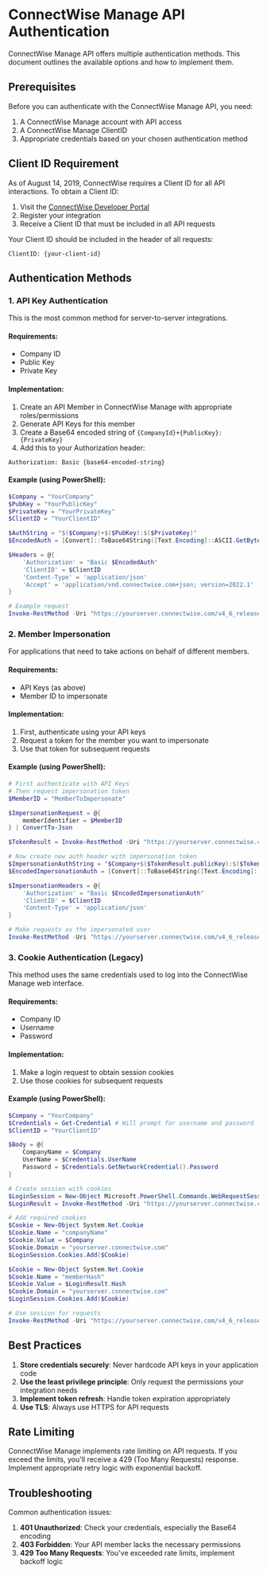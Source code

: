 # ConnectWise Manage API Authentication

ConnectWise Manage API offers multiple authentication methods. This document outlines the available options and how to implement them.

## Prerequisites

Before you can authenticate with the ConnectWise Manage API, you need:

1. A ConnectWise Manage account with API access
2. A ConnectWise Manage ClientID
3. Appropriate credentials based on your chosen authentication method

## Client ID Requirement

As of August 14, 2019, ConnectWise requires a Client ID for all API interactions. To obtain a Client ID:

1. Visit the [ConnectWise Developer Portal](https://developer.connectwise.com/ClientID)
2. Register your integration
3. Receive a Client ID that must be included in all API requests

Your Client ID should be included in the header of all requests:
```
ClientID: {your-client-id}
```

## Authentication Methods

### 1. API Key Authentication

This is the most common method for server-to-server integrations.

#### Requirements:
- Company ID
- Public Key
- Private Key

#### Implementation:
1. Create an API Member in ConnectWise Manage with appropriate roles/permissions
2. Generate API Keys for this member
3. Create a Base64 encoded string of `{CompanyId}+{PublicKey}:{PrivateKey}`
4. Add this to your Authorization header:

```
Authorization: Basic {base64-encoded-string}
```

#### Example (using PowerShell):
```powershell
$Company = "YourCompany"
$PubKey = "YourPublicKey"
$PrivateKey = "YourPrivateKey"
$ClientID = "YourClientID"

$AuthString = "$($Company)+$($PubKey):$($PrivateKey)"
$EncodedAuth = [Convert]::ToBase64String([Text.Encoding]::ASCII.GetBytes($AuthString))

$Headers = @{
    'Authorization' = "Basic $EncodedAuth"
    'ClientID' = $ClientID
    'Content-Type' = 'application/json'
    'Accept' = 'application/vnd.connectwise.com+json; version=2022.1'
}

# Example request
Invoke-RestMethod -Uri "https://yourserver.connectwise.com/v4_6_release/apis/3.0/system/info" -Headers $Headers
```

### 2. Member Impersonation

For applications that need to take actions on behalf of different members.

#### Requirements:
- API Keys (as above)
- Member ID to impersonate

#### Implementation:
1. First, authenticate using your API keys
2. Request a token for the member you want to impersonate
3. Use that token for subsequent requests

#### Example (using PowerShell):
```powershell
# First authenticate with API Keys
# Then request impersonation token
$MemberID = "MemberToImpersonate"

$ImpersonationRequest = @{
    memberIdentifier = $MemberID
} | ConvertTo-Json

$TokenResult = Invoke-RestMethod -Uri "https://yourserver.connectwise.com/v4_6_release/apis/3.0/system/members/$MemberID/tokens" -Method Post -Headers $Headers -Body $ImpersonationRequest

# Now create new auth header with impersonation token
$ImpersonationAuthString = "$Company+$($TokenResult.publicKey):$($TokenResult.privateKey)"
$EncodedImpersonationAuth = [Convert]::ToBase64String([Text.Encoding]::ASCII.GetBytes($ImpersonationAuthString))

$ImpersonationHeaders = @{
    'Authorization' = "Basic $EncodedImpersonationAuth"
    'ClientID' = $ClientID
    'Content-Type' = 'application/json'
}

# Make requests as the impersonated user
Invoke-RestMethod -Uri "https://yourserver.connectwise.com/v4_6_release/apis/3.0/system/info" -Headers $ImpersonationHeaders
```

### 3. Cookie Authentication (Legacy)

This method uses the same credentials used to log into the ConnectWise Manage web interface.

#### Requirements:
- Company ID
- Username
- Password

#### Implementation:
1. Make a login request to obtain session cookies
2. Use those cookies for subsequent requests

#### Example (using PowerShell):
```powershell
$Company = "YourCompany"
$Credentials = Get-Credential # Will prompt for username and password
$ClientID = "YourClientID"

$Body = @{
    CompanyName = $Company
    UserName = $Credentials.UserName
    Password = $Credentials.GetNetworkCredential().Password
}

# Create session with cookies
$LoginSession = New-Object Microsoft.PowerShell.Commands.WebRequestSession
$LoginResult = Invoke-RestMethod -Uri "https://yourserver.connectwise.com/v4_6_release/login/login.aspx?response=json" -Method Post -Body $Body -SessionVariable 'LoginSession'

# Add required cookies
$Cookie = New-Object System.Net.Cookie
$Cookie.Name = "companyName"
$Cookie.Value = $Company
$Cookie.Domain = "yourserver.connectwise.com"
$LoginSession.Cookies.Add($Cookie)

$Cookie = New-Object System.Net.Cookie
$Cookie.Name = "memberHash"
$Cookie.Value = $LoginResult.Hash
$Cookie.Domain = "yourserver.connectwise.com"
$LoginSession.Cookies.Add($Cookie)

# Use session for requests
Invoke-RestMethod -Uri "https://yourserver.connectwise.com/v4_6_release/apis/3.0/system/info" -WebSession $LoginSession -Headers @{ 'ClientID' = $ClientID }
```

## Best Practices

1. **Store credentials securely**: Never hardcode API keys in your application code
2. **Use the least privilege principle**: Only request the permissions your integration needs
3. **Implement token refresh**: Handle token expiration appropriately
4. **Use TLS**: Always use HTTPS for API requests

## Rate Limiting

ConnectWise Manage implements rate limiting on API requests. If you exceed the limits, you'll receive a 429 (Too Many Requests) response. Implement appropriate retry logic with exponential backoff.

## Troubleshooting

Common authentication issues:

1. **401 Unauthorized**: Check your credentials, especially the Base64 encoding
2. **403 Forbidden**: Your API member lacks the necessary permissions
3. **429 Too Many Requests**: You've exceeded rate limits, implement backoff logic
